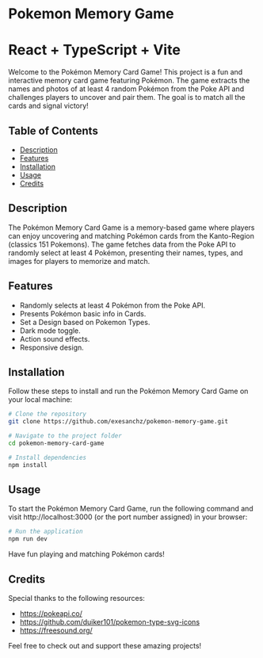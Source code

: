# Pokemon Memory Game

# React + TypeScript + Vite

Welcome to the Pokémon Memory Card Game! This project is a fun and interactive memory card game featuring Pokémon. The game extracts the names and photos of at least 4 random Pokémon from the Poke API and challenges players to uncover and pair them. The goal is to match all the cards and signal victory!

## Table of Contents

- [Description](#description)
- [Features](#features)
- [Installation](#installation)
- [Usage](#usage)
- [Credits](#credits)

## Description

The Pokémon Memory Card Game is a memory-based game where players can enjoy uncovering and matching Pokémon cards from the Kanto-Region (classics 151 Pokemons). The game fetches data from the Poke API to randomly select at least 4 Pokémon, presenting their names, types, and images for players to memorize and match.

## Features

- Randomly selects at least 4 Pokémon from the Poke API.
- Presents Pokémon basic info in Cards.
- Set a Design based on Pokemon Types.
- Dark mode toggle.
- Action sound effects.
- Responsive design.

## Installation

Follow these steps to install and run the Pokémon Memory Card Game on your local machine:

```bash
# Clone the repository
git clone https://github.com/exesanchz/pokemon-memory-game.git

# Navigate to the project folder
cd pokemon-memory-card-game

# Install dependencies
npm install
```

## Usage

To start the Pokémon Memory Card Game, run the following command and visit http://localhost:3000 (or the port number assigned) in your browser:

```bash
# Run the application
npm run dev
```
Have fun playing and matching Pokémon cards!

## Credits

Special thanks to the following resources:

- https://pokeapi.co/
- https://github.com/duiker101/pokemon-type-svg-icons
- https://freesound.org/

Feel free to check out and support these amazing projects!
